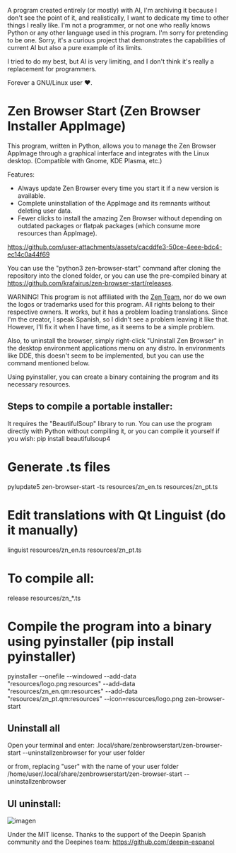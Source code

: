 A program created entirely (or mostly) with AI, I'm archiving it because I don't see the point of it, and realistically, I want to dedicate my time to other things I really like. I'm not a programmer, or not one who really knows Python or any other language used in this program. I'm sorry for pretending to be one. Sorry, it's a curious project that demonstrates the capabilities of current AI but also a pure example of its limits.

I tried to do my best, but AI is very limiting, and I don't think it's really a replacement for programmers.

Forever a GNU/Linux user ♥️.

# Zen Browser Start (Zen Browser Installer AppImage)
This program, written in Python, allows you to manage the Zen Browser AppImage through a graphical interface and integrates with the Linux desktop. (Compatible with Gnome, KDE Plasma, etc.)

Features:
- Always update Zen Browser every time you start it if a new version is available.
- Complete uninstallation of the AppImage and its remnants without deleting user data.
- Fewer clicks to install the amazing Zen Browser without depending on outdated packages or flatpak packages (which consume more resources than AppImage).

https://github.com/user-attachments/assets/cacddfe3-50ce-4eee-bdc4-ec14c0a44f69

You can use the "python3 zen-browser-start" command after cloning the repository into the cloned folder, or you can use the pre-compiled binary at https://github.com/krafairus/zen-browser-start/releases.

WARNING!
This program is not affiliated with the [Zen Team](https://zen-browser.app/about/), nor do we own the logos or trademarks used for this program. All rights belong to their respective owners. It works, but it has a problem loading translations. Since I'm the creator, I speak Spanish, so I didn't see a problem leaving it like that. However, I'll fix it when I have time, as it seems to be a simple problem.

Also, to uninstall the browser, simply right-click "Uninstall Zen Browser" in the desktop environment applications menu on any distro. In environments like DDE, this doesn't seem to be implemented, but you can use the command mentioned below.

Using pyinstaller, you can create a binary containing the program and its necessary resources.

## Steps to compile a portable installer:
It requires the "BeautifulSoup" library to run. You can use the program directly with Python without compiling it, or you can compile it yourself if you wish:
pip install beautifulsoup4

# Generate .ts files
pylupdate5 zen-browser-start -ts resources/zn_en.ts resources/zn_pt.ts

# Edit translations with Qt Linguist (do it manually)
linguist resources/zn_en.ts resources/zn_pt.ts

# To compile all:
release resources/zn_*.ts

# Compile the program into a binary using pyinstaller (pip install pyinstaller)
pyinstaller --onefile --windowed --add-data "resources/logo.png:resources" --add-data "resources/zn_en.qm:resources" --add-data "resources/zn_pt.qm:resources" --icon=resources/logo.png zen-browser-start

## Uninstall all
Open your terminal and enter:
.local/share/zenbrowserstart/zen-browser-start --uninstallzenbrowser
for your user folder

or from, replacing "user" with the name of your user folder
/home/user/.local/share/zenbrowserstart/zen-browser-start --uninstallzenbrowser

## UI uninstall:
![imagen](https://github.com/user-attachments/assets/b97bf332-c2af-4273-afd2-2989a7d3548c)


Under the MIT license.
Thanks to the support of the Deepin Spanish community and the Deepines team: https://github.com/deepin-espanol
